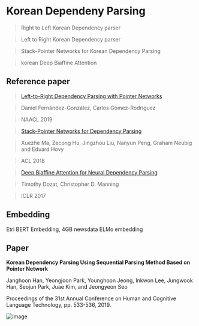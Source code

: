 # Korean Dependeny Parsing
> Right to Left Korean Dependency parser

> Left to Right Korean Dependency parser

> Stack-Pointer Networks for Korean Dependency Parsing

> korean Deep Biaffine Attention

## Reference paper

>[Left-to-Right Dependency Parsing with Pointer Networks](https://www.aclweb.org/anthology/N19-1076.pdf)

>Daniel Fernández-González, Carlos Gómez-Rodríguez

>NAACL 2019

>[Stack-Pointer Networks for Dependency Parsing](https://arxiv.org/pdf/1805.01087.pdf)

>Xuezhe Ma, Zecong Hu, Jingzhou Liu, Nanyun Peng, Graham Neubig and Eduard Hovy

>ACL 2018

>[Deep Biaffine Attention for Neural Dependency Parsing](https://arxiv.org/abs/1611.01734)

>Timothy Dozat, Christopher D. Manning

>ICLR 2017

## Embedding

Etri BERT Embedding, 4GB newsdata ELMo embedding

## Paper
**Korean Dependency Parsing Using Sequential Parsing Method Based on Pointer Network**

Janghoon Han, Yeongjoon Park, Younghoon Jeong, Inkwon Lee, Jungwook Han, Seojun Park, Juae Kim, and Jeongyeon Seo

Proceedings of the 31st Annual Conference on Human and Cognitive Language Technology, pp. 533-536, 2019.

![image](https://user-images.githubusercontent.com/32722198/97518177-1ae96380-19da-11eb-86c1-9966cfb81dbc.png)
